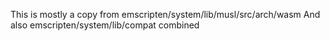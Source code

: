 This is mostly a copy from emscripten/system/lib/musl/src/arch/wasm
And also emscripten/system/lib/compat combined
